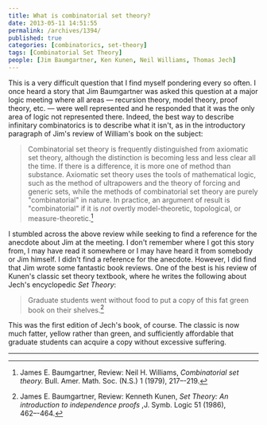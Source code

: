 ```yaml
---
title: What is combinatorial set theory?
date: 2013-05-11 14:51:55
permalink: /archives/1394/
published: true
categories: [combinatorics, set-theory]
tags: [Combinatorial Set Theory]
people: [Jim Baumgartner, Ken Kunen, Neil Williams, Thomas Jech]
---
```

This is a very difficult question that I find myself pondering every so often. I once heard a story that Jim Baumgartner was asked this question at a major logic meeting where all areas — recursion theory, model theory, proof theory, etc. — were well represented and he responded that it was the only area of logic not represented there. Indeed, the best way to describe infinitary combinatorics is to describe what it isn't, as in the introductory paragraph of Jim's review of William's book on the subject: 

> Combinatorial set theory is frequently distinguished from axiomatic set theory, although the distinction is becoming less and less clear all the time. If there is a difference, it is more one of method than substance. Axiomatic set theory uses the tools of mathematical logic, such as the method of ultrapowers and the theory of forcing and generic sets, while the methods of combinatorial set theory are purely "combinatorial" in nature. In practice, an argument of result is "combinatorial" if it is _not_ overtly model-theoretic, topological, or measure-theoretic.[^1]

I stumbled across the above review while seeking to find a reference for the anecdote about Jim at the meeting. I don't remember where I got this story from, I may have read it somewhere or I may have heard it from somebody or Jim himself. I didn't find a reference for the anecdote. However, I did find that Jim wrote some fantastic book reviews. One of the best is his review of Kunen's classic set theory textbook, where he writes the following about Jech's encyclopedic _Set Theory_: 

> Graduate students went without food to put a copy of this fat green book on their shelves.[^2]

This was the first edition of Jech's book, of course. The classic is now much fatter, yellow rather than green, and sufficiently affordable that graduate students can acquire a copy without excessive suffering. 

---

[^1]: James E. Baumgartner, Review: Neil H. Williams, _Combinatorial set theory._ Bull. Amer. Math. Soc. (N.S.) 1 (1979), 217–-219.

[^2]: James E. Baumgartner, Review: Kenneth Kunen, _Set Theory: An introduction to independence proofs_ ,J. Symb. Logic 51 (1986), 462–-464.
